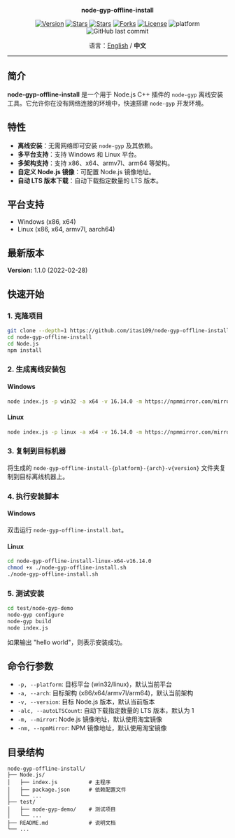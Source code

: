 <p align="center"><strong>node-gyp-offline-install</strong></p>

<p align="center">
<a href="https://github.com/itas109/node-gyp-offline-install/releases"><img alt="Version" src="https://img.shields.io/github/release/itas109/node-gyp-offline-install"/></a>
<a href="https://github.com/itas109/node-gyp-offline-install/stargazers"><img alt="Stars" src="https://img.shields.io/github/stars/itas109/node-gyp-offline-install"/></a>
<a href="https://gitee.com/itas109/node-gyp-offline-install"><img alt="Stars" src="https://gitee.com/itas109/node-gyp-offline-install/badge/star.svg?theme=dark"/></a>
<a href="https://github.com/itas109/node-gyp-offline-install/network/members"><img alt="Forks" src="https://img.shields.io/github/forks/itas109/node-gyp-offline-install"/></a>
<a href="https://github.com/itas109/node-gyp-offline-install/blob/master/LICENSE"><img alt="License" src="https://img.shields.io/badge/License-MIT-orange"/></a>
<img alt="platform" src="https://img.shields.io/badge/platform-windows%20%7C%20linux-lightgrey"/>
<img alt="GitHub last commit" src="https://img.shields.io/github/last-commit/itas109/node-gyp-offline-install">
</p>

<p align="center">
语言：<a href="README-EN.md">English</a> / <strong>中文</strong>
</p>

---

## 简介

**node-gyp-offline-install** 是一个用于 Node.js C++ 插件的 `node-gyp` 离线安装工具。它允许你在没有网络连接的环境中，快速搭建 `node-gyp` 开发环境。

## 特性

-   **离线安装**：无需网络即可安装 `node-gyp` 及其依赖。
-   **多平台支持**：支持 Windows 和 Linux 平台。
-   **多架构支持**：支持 x86、x64、armv7l、arm64 等架构。
-   **自定义 Node.js 镜像**：可配置 Node.js 镜像地址。
-   **自动 LTS 版本下载**：自动下载指定数量的 LTS 版本。

## 平台支持

-   Windows (x86, x64)
-   Linux (x86, x64, armv7l, aarch64)

## 最新版本

**Version:** 1.1.0 (2022-02-28)

## 快速开始

### 1. 克隆项目

```bash
git clone --depth=1 https://github.com/itas109/node-gyp-offline-install.git
cd node-gyp-offline-install
cd Node.js
npm install
```

### 2. 生成离线安装包

#### Windows

```bash
node index.js -p win32 -a x64 -v 16.14.0 -m https://npmmirror.com/mirrors/node/
```

#### Linux

```bash
node index.js -p linux -a x64 -v 16.14.0 -m https://npmmirror.com/mirrors/node/
```

### 3. 复制到目标机器

将生成的 `node-gyp-offline-install-{platform}-{arch}-v{version}` 文件夹复制到目标离线机器上。

### 4. 执行安装脚本

#### Windows

双击运行 `node-gyp-offline-install.bat`。

#### Linux

```bash
cd node-gyp-offline-install-linux-x64-v16.14.0
chmod +x ./node-gyp-offline-install.sh
./node-gyp-offline-install.sh
```

### 5. 测试安装

```bash
cd test/node-gyp-demo
node-gyp configure
node-gyp build
node index.js
```

如果输出 "hello world"，则表示安装成功。

## 命令行参数

-   `-p, --platform`: 目标平台 (win32/linux)，默认当前平台
-   `-a, --arch`: 目标架构 (x86/x64/armv7l/arm64)，默认当前架构
-   `-v, --version`: 目标 Node.js 版本，默认当前版本
-   `-alc, --autoLTSCount`: 自动下载指定数量的 LTS 版本，默认为 1
-   `-m, --mirror`: Node.js 镜像地址，默认使用淘宝镜像
-   `-nm, --npmMirror`: NPM 镜像地址，默认使用淘宝镜像

## 目录结构

```
node-gyp-offline-install/
├── Node.js/
│   ├── index.js          # 主程序
│   ├── package.json      # 依赖配置文件
│   └── ...
├── test/
│   ├── node-gyp-demo/    # 测试项目
│   └── ...
├── README.md             # 说明文档
└── ...
```
